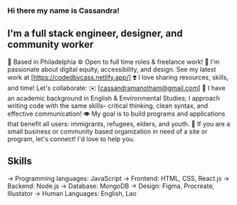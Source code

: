 ### Hi there my name is Cassandra!

## I'm a full stack engineer, designer, and community worker

📍 Based in Philadelphia
⚙️ Open to full time roles & freelance work! 
🌟 I'm passionate about digital equity, accessibility, and design. See my latest work at [https://codedbycass.netlify.app/]
❣️ I love sharing resources, skills, and time! Let's collaborate: ✉️ [cassandramanotham@gmail.com]
💭 I have an academic background in English & Environmental Studies; I approach writing code with the same skills– critical thinking, clean syntax, and effective communication!
👁️ My goal is to build programs and applications that benefit all users: immigrants, refugees, elders, and youth.
🤝 If you are a small business or community based organization in need of a site or program, let's connect! I'd love to help you.

## Skills
→ Programming languages: JavaScript
→ Frontend: HTML, CSS, React.js
→ Backend: Node.js
→ Database: MongoDB
→ Design: Figma, Procreate, Illustator
→ Human Languages: English, Lao



